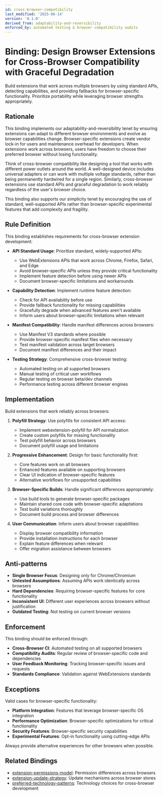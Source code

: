 ```yaml
---
id: cross-browser-compatibility
last_modified: '2025-06-14'
version: '0.1.0'
derived_from: adaptability-and-reversibility
enforced_by: automated testing & browser compatibility audits
---
```

# Binding: Design Browser Extensions for Cross-Browser Compatibility with Graceful Degradation

Build extensions that work across multiple browsers by using standard APIs, detecting capabilities, and providing fallbacks for browser-specific functionality. Prioritize portability while leveraging browser strengths appropriately.

## Rationale

This binding implements our adaptability-and-reversibility tenet by ensuring extensions can adapt to different browser environments and evolve as browser capabilities change. Browser-specific extensions create vendor lock-in for users and maintenance overhead for developers. When extensions work across browsers, users have freedom to choose their preferred browser without losing functionality.

Think of cross-browser compatibility like designing a tool that works with different power outlets around the world. A well-designed device includes universal adapters or can work with multiple voltage standards, rather than being permanently hardwired for a single region. Similarly, cross-browser extensions use standard APIs and graceful degradation to work reliably regardless of the user's browser choice.

This binding also supports our simplicity tenet by encouraging the use of standard, well-supported APIs rather than browser-specific experimental features that add complexity and fragility.

## Rule Definition

This binding establishes requirements for cross-browser extension development:

- **API Standard Usage**: Prioritize standard, widely-supported APIs:
  - Use WebExtensions APIs that work across Chrome, Firefox, Safari, and Edge
  - Avoid browser-specific APIs unless they provide critical functionality
  - Implement feature detection before using newer APIs
  - Document browser-specific limitations and workarounds

- **Capability Detection**: Implement runtime feature detection:
  - Check for API availability before use
  - Provide fallback functionality for missing capabilities
  - Gracefully degrade when advanced features aren't available
  - Inform users about browser-specific limitations when relevant

- **Manifest Compatibility**: Handle manifest differences across browsers:
  - Use Manifest V3 standards where possible
  - Provide browser-specific manifest files when necessary
  - Test manifest validation across target browsers
  - Document manifest differences and their impact

- **Testing Strategy**: Comprehensive cross-browser testing:
  - Automated testing on all supported browsers
  - Manual testing of critical user workflows
  - Regular testing on browser beta/dev channels
  - Performance testing across different browser engines

## Implementation

Build extensions that work reliably across browsers:

1. **Polyfill Strategy**: Use polyfills for consistent API access:
   - Implement webextension-polyfill for API normalization
   - Create custom polyfills for missing functionality
   - Test polyfill behavior across browsers
   - Document polyfill usage and limitations

2. **Progressive Enhancement**: Design for basic functionality first:
   - Core features work on all browsers
   - Enhanced features available on supporting browsers
   - Clear UI indication of browser-specific features
   - Alternative workflows for unsupported capabilities

3. **Browser-Specific Builds**: Handle significant differences appropriately:
   - Use build tools to generate browser-specific packages
   - Maintain shared core code with browser-specific adaptations
   - Test build variations thoroughly
   - Document build process and browser differences

4. **User Communication**: Inform users about browser capabilities:
   - Display browser compatibility information
   - Provide installation instructions for each browser
   - Explain feature differences when relevant
   - Offer migration assistance between browsers

## Anti-patterns

- **Single Browser Focus**: Designing only for Chrome/Chromium
- **Untested Assumptions**: Assuming APIs work identically across browsers
- **Hard Dependencies**: Requiring browser-specific features for core functionality
- **Inconsistent UI**: Different user experiences across browsers without justification
- **Outdated Testing**: Not testing on current browser versions

## Enforcement

This binding should be enforced through:

- **Cross-Browser CI**: Automated testing on all supported browsers
- **Compatibility Audits**: Regular review of browser-specific code and dependencies
- **User Feedback Monitoring**: Tracking browser-specific issues and requests
- **Standards Compliance**: Validation against WebExtensions standards

## Exceptions

Valid cases for browser-specific functionality:

- **Platform Integration**: Features that leverage browser-specific OS integration
- **Performance Optimization**: Browser-specific optimizations for critical functionality
- **Security Features**: Browser-specific security capabilities
- **Experimental Features**: Opt-in functionality using cutting-edge APIs

Always provide alternative experiences for other browsers when possible.

## Related Bindings

- [extension-permissions-model](./extension-permissions-model.md): Permission differences across browsers
- [extension-update-strategy](./extension-update-strategy.md): Update mechanisms across browser stores
- [preferred-technology-patterns](../../core/preferred-technology-patterns.md): Technology choices for cross-browser development
